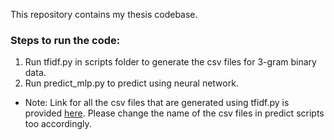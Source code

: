 This repository contains my thesis codebase.

### Steps to run the code:

1. Run tfidf.py in scripts folder to generate the csv files for 3-gram binary data.
2. Run predict_mlp.py to predict using neural network.

* Note: Link for all the csv files that are generated using tfidf.py is provided [here](https://drive.google.com/drive/folders/1ydz1TosElk5TGDZ7I-py6rU_J-54VAWK?usp=sharing). Please change the name of the csv files in predict scripts too accordingly. 
